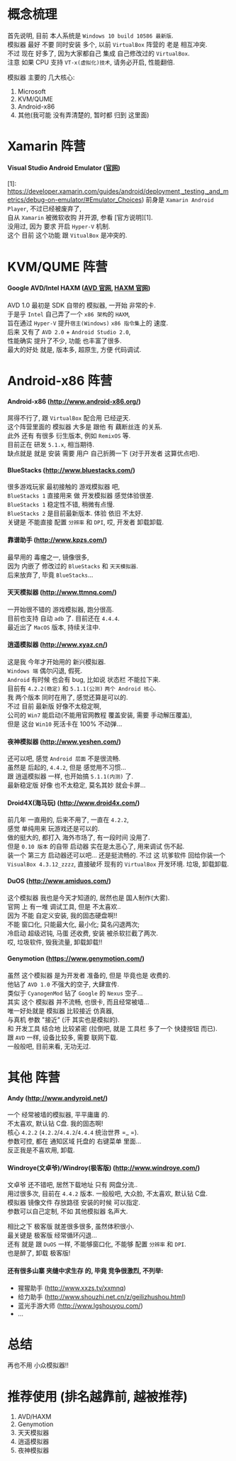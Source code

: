 # 概念梳理
首先说明, 目前 本人系统是 `Windows 10 build 10586 最新版`.  
模拟器 最好 不要 同时安装 多个, 以前 `VirtualBox` 阵营的 老是 相互冲突.  
不过 现在 好多了, 因为大家都自己 集成 自己修改过的 `VirtualBox`.  
注意 如果 CPU 支持 `VT-x(虚拟化)技术`, 请务必开启, 性能翻倍.

模拟器 主要的 几大核心: 
  1. Microsoft
  2. KVM/QUME
  3. Android-x86
  4. 其他(我可能 没有弄清楚的, 暂时都 归到 这里面)


# Xamarin 阵营
#### Visual Studio Android Emulator ([官网][VS Android Emulator])
[VS Android Emulator]: https://www.visualstudio.com/en-us/explore/msft-android-emulator-vs.aspx
[1]: https://developer.xamarin.com/guides/android/deployment,_testing,_and_metrics/debug-on-emulator/#Emulator_Choices)
前身是 `Xamarin Android Player`, 不过已经被废弃了,  
自从 `Xamarin` 被微软收购 并开源, 参看 [官方说明][1].  
没用过, 因为 要求 开启 `Hyper-V` 机制.  
这个 目前 这个功能 跟 `VitualBox` 是冲突的.


# KVM/QUME 阵营
#### Google AVD/Intel HAXM ([AVD 官网][Google AVD], [HAXM 官网][Intel HAXM])
[Google AVD]: https://developer.android.com/studio/run/managing-avds.html
[Intel HAXM]: https://software.intel.com/en-us/android/articles/intel-hardware-accelerated-execution-manager
AVD 1.0 最初是 SDK 自带的 模拟器, 一开始 非常的卡.  
于是乎 `Intel` 自己弄了一个 `x86 架构`的 `HAXM`,  
旨在通过 `Hyper-V` 提升`宿主(Windows)` `x86 指令集`上的 速度.  
后来 又有了 `AVD 2.0` + `Android Studio 2.0`,  
性能确实 提升了不少, 功能 也丰富了很多.  
最大的好处 就是, 版本多, 超原生, 方便 代码调试.


# Android-x86 阵营
#### Android-x86 (http://www.android-x86.org/)
屌得不行了, 跟 `VirtualBox` 配合用 已经逆天.  
这个阵营里面的 模拟器 大多是 跟他 有 藕断丝连 的关系.  
此外 还有 有很多 衍生版本, 例如 `RemixOS` 等.  
目前正在 研发 `5.1.x`, 相当期待.  
缺点就是 就是 安装 需要 用户 自己折腾一下 (对于开发者 这算优点吧).


#### BlueStacks (http://www.bluestacks.com/)
很多游戏玩家 最初接触的 游戏模拟器 吧,  
`BlueStacks 1` 直接用来 做 开发模拟器 感觉体验很差.  
`BlueStacks 1` 稳定性不错, 稍微有点慢.  
`BlueStacks 2` 是目前最新版本. 体验 依旧 不太好.  
关键是 不能直接 配置 `分辨率` 和 `DPI`, 哎, 开发者 卸载卸载.


#### 靠谱助手 (http://www.kpzs.com/)
最早用的 毒瘤之一, 镜像很多,  
因为 内嵌了 修改过的 `BlueStacks` 和 `天天模拟器`.  
后来放弃了, 毕竟 `BlueStacks`...


#### 天天模拟器 (http://www.ttmnq.com/)
一开始很不错的 游戏模拟器, 跑分很高.  
目前也支持 自动 `adb` 了.  目前还在 `4.4.4`.  
最近出了 `MacOS` 版本, 持续关注中.


#### 逍遥模拟器 (http://www.xyaz.cn/)
这是我 今年才开始用的 新兴模拟器.  
`Windows 端` 偶尔闪退, 假死.  
`Android` 有时候 也会有 bug, 比如说 状态栏 不能拉下来.  
目前有 `4.2.2(稳定)` 和 `5.1.1(公测)` `两个 Android 核心`.  
我 两个版本 同时在用了, 感觉还算是可以的.  
不过 目前 最新版 好像不太稳定啊,  
公司的 `Win7` 能启动(不能用官网教程 覆盖安装, 需要 手动解压覆盖),  
但是 这台 `Win10` 死活卡在 100% 不动弹...


#### 夜神模拟器 (http://www.yeshen.com/)
还可以吧, 感觉 `Android 层面` 不是很流畅.  
虽然是 后起的, `4.4.2`, 但是 感觉用不习惯...  
跟 逍遥模拟器 一样, 也开始搞 `5.1.1(内测)` 了.  
最新稳定版 好像 也不太稳定, 莫名其妙 就会卡屏...


#### Droid4X(海马玩) (http://www.droid4x.com/)
前几年 一直用的, 后来不用了, 一直在 `4.2.2`,  
感觉 单纯用来 玩游戏还是可以的.  
做的挺大的, 都打入 海外市场了, 有一段时间 没用了.  
但是 `0.10 版本` 的自带 启动器 实在是太恶心了, 用来调试 伤不起.  
装一个 第三方 启动器还可以吧... 还是挺流畅的.
不过 这 坑爹软件 回给你装一个 `VisualBox 4.3.12_zzzz`, 
直接破坏 现有的 `VirtualBox` 开发环境. 垃圾, 卸载卸载.


#### DuOS (http://www.amiduos.com/)
这个模拟器 我也是今天才知道的, 居然也是 国人制作(大雾).  
官网 上 有一堆 调试工具, 但是 不太喜欢..  
因为 不能 自定义安装, 我的固态硬盘啊!!  
不能 窗口化, 只能最大化, 最小化; 莫名闪退两次;  
冷启动 超级迟钝, 马蛋 还收费, 安装 被杀软拦截了两次.  
哎, 垃圾软件, 毁我流量, 卸载卸载!!


#### Genymotion (https://www.genymotion.com/)
虽然 这个模拟器 是为开发者 准备的, 但是 毕竟也是 收费的.  
他钻了 `AVD 1.0` 不强大的空子, 大肆宣传.  
类似于 `CyanogenMod` 钻了 `Google` 的 `Nexus` 空子...  
其实 这个 模拟器 并不流畅, 也很卡, 而且经常被墙...  
唯一好处就是 模拟器 比较接近 仿真器,  
与真机 参数 "接近" (汗 其实也是模拟的).  
和 开发工具 结合地 比较紧密 (拉倒吧, 就是 工具栏 多了一个 快捷按钮 而已).   
跟 `AVD` 一样, 设备比较多, 需要 联网下载.  
一般般吧, 目前来看, 无功无过.


# 其他 阵营
#### Andy (http://www.andyroid.net/)
一个 经常被墙的模拟器, 平平庸庸 的.  
不太喜欢, 默认钻 C盘. 我的固态啊!  
核心 `4.2.2` (`4.2.2`/`4.4.2`/`4.4.4` 统治世界 =_ =).  
参数可控, 都在 通知区域 托盘的 右键菜单 里面...  
反正我是不喜欢用, 卸载.


#### Windroye(文卓爷)/Windroy(极客版) (http://www.windroye.com/)
文卓爷 还不错吧, 居然下载地址 只有 网盘分流..  
用过很多次, 目前在 `4.4.2` 版本. 
一般般吧, 大众脸, 不太喜欢, 默认钻 C盘.  
模拟器 镜像文件 存放路径 安装的时候 可以指定.  
参数可以自己定制, 不如 其他模拟器 名声大.  

相比之下 极客版 就差很多很多, 虽然体积很小.  
最关键是 极客版 经常循环闪退...  
还有 就是 跟 `DuOS` 一样, 不能够窗口化, 不能够 配置 `分辨率` 和 `DPI`.  
也是醉了, 卸载 极客版!


#### 还有很多山寨 夹缝中求生存 的, 毕竟 竞争很激烈, 不列举:
- 猩猩助手 (http://www.xxzs.tv/xxmnq)
- 给力助手 (http://www.shouzhi.net.cn/z/geilizhushou.html)
- 蓝光手游大师 (http://www.lgshouyou.com/)
- ...


# 总结
再也不用 小众模拟器!!


# 推荐使用 (排名越靠前, 越被推荐)
  1. AVD/HAXM
  2. Genymotion
  3. 天天模拟器
  4. 逍遥模拟器
  5. 夜神模拟器
